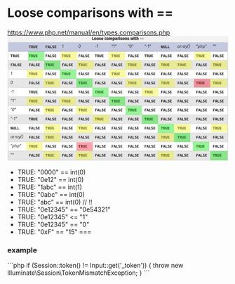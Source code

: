 # Loose comparisons with ==

<https://www.php.net/manual/en/types.comparisons.php>
![comparision table](image.jpg)

- TRUE: "0000" == int(0)
- TRUE: "0e12" == int(0)
- TRUE: "1abc" == int(1)
- TRUE: "0abc" == int(0)
- TRUE: "abc" == int(0) // !!
- TRUE: "0e12345" == "0e54321"
- TRUE: "0e12345" <= "1"
- TRUE: "0e12345" == "0"
- TRUE: "0xF" == "15"
===
### example
´´´php
if (Session::token() != Input::get('_token'))
{
throw new Illuminate\Session\TokenMismatchException;
}
´´´
